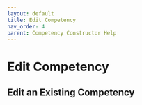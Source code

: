 ```yaml
---
layout: default
title: Edit Competency
nav_order: 4
parent: Competency Constructor Help
---
```

# Edit Competency
## Edit an Existing Competency